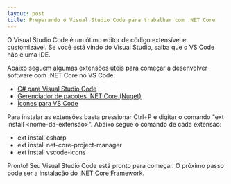 ```yaml
---
layout: post
title: Preparando o Visual Studio Code para trabalhar com .NET Core
---
```


O Visual Studio Code é um ótimo editor de código extensível e customizável. Se você está vindo do Visual Studio, saiba que o VS Code não é uma IDE.

Abaixo seguem algumas extensões úteis para começar a desenvolver software com .NET Core no VS Code:

* <a href="https://marketplace.visualstudio.com/items?itemName=ms-vscode.csharp" target="_blank">C# para Visual Studio Code</a>
* <a href="https://marketplace.visualstudio.com/items?itemName=ksubedi.net-core-project-manager" target="_blank">Gerenciador de pacotes .NET Core (Nuget)</a>
* <a href="https://marketplace.visualstudio.com/items?itemName=robertohuertasm.vscode-icons" target="_blank">Ícones para VS Code</a>

Para instalar as extensões basta pressionar Ctrl+P e digitar o comando "ext install <nome-da-extensão>". Abaixo segue o comando de cada extensão:

* ext install csharp
* ext install net-core-project-manager
* ext install vscode-icons

Pronto! Seu Visual Studio Code está pronto para começar. O próximo passo pode ser a <a href="https://www.microsoft.com/net/download/core#/sdk/current" target="_blank">instalação do .NET Core Framework</a>.




